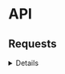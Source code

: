 # API

## Requests

<details>

    <summary>Analysis request</summary>

### Analysis

    sends a question to the llm and gives the llm response as a response.

    > URL http://127.0.0.1:5000/analysis

    **Request body**

    ```json
    {
        "question": <question>
    }
    ```

    **Response body**

    ```json
    {
        "created": <Time request was created>,
        "content": <llm response>,
        "message": "Success"
    }
    ```

    **Failed**

    ```json
    {
        "message": <messgae>
    } 
    ```

</details>
